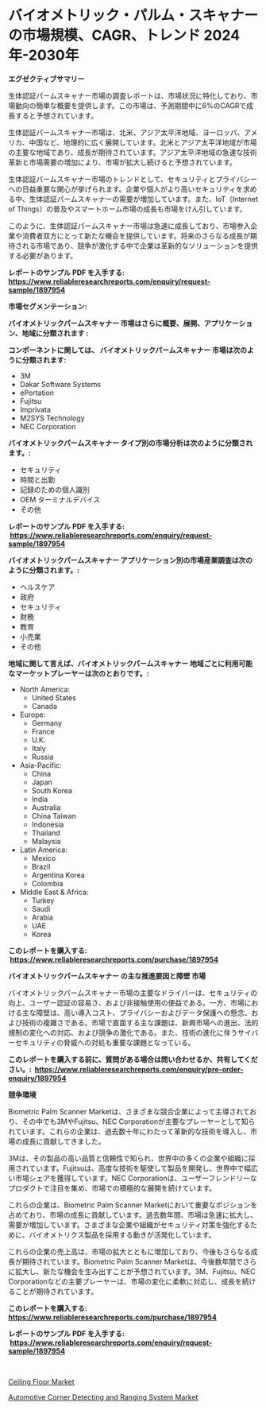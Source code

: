 <p><h1>バイオメトリック・パルム・スキャナーの市場規模、CAGR、トレンド 2024年-2030年</h1></p><p><strong>エグゼクティブサマリー</strong></p>
<p><p>生体認証パームスキャナー市場の調査レポートは、市場状況に特化しており、市場動向の簡単な概要を提供します。この市場は、予測期間中に6%のCAGRで成長すると予想されています。</p><p>生体認証パームスキャナー市場は、北米、アジア太平洋地域、ヨーロッパ、アメリカ、中国など、地理的に広く展開しています。北米とアジア太平洋地域が市場の主要な地域であり、成長が期待されています。アジア太平洋地域の急速な技術革新と市場需要の増加により、市場が拡大し続けると予想されています。</p><p>生体認証パームスキャナー市場のトレンドとして、セキュリティとプライバシーへの日益重要な関心が挙げられます。企業や個人がより高いセキュリティを求める中、生体認証パームスキャナーの需要が増加しています。また、IoT（Internet of Things）の普及やスマートホーム市場の成長も市場をけん引しています。</p><p>このように、生体認証パームスキャナー市場は急速に成長しており、市場参入企業や消費者双方にとって新たな機会を提供しています。将来のさらなる成長が期待される市場であり、競争が激化する中で企業は革新的なソリューションを提供する必要があります。</p></p>
<p><strong>レポートのサンプル PDF を入手する: <a href="https://www.reliableresearchreports.com/enquiry/request-sample/1897954">https://www.reliableresearchreports.com/enquiry/request-sample/1897954</a></strong></p>
<p><strong>市場セグメンテーション:</strong></p>
<p><strong> バイオメトリックパームスキャナー 市場はさらに概要、展開、アプリケーション、地域に分類されます :</strong></p>
<p><strong>コンポーネントに関しては、 バイオメトリックパームスキャナー 市場は次のように分類されます: &nbsp;</strong></p>
<p><ul><li>3M</li><li>Dakar Software Systems</li><li>ePortation</li><li>Fujitsu</li><li>Imprivata</li><li>M2SYS Technology</li><li>NEC Corporation</li></ul></p>
<p><strong> バイオメトリックパームスキャナー タイプ別の市場分析は次のように分類されます。:</strong></p>
<p><ul><li>セキュリティ</li><li>時間と出勤</li><li>記録のための個人識別</li><li>OEM ターミナルデバイス</li><li>その他</li></ul></p>
<p><strong>レポートのサンプル PDF を入手する: &nbsp;<a href="https://www.reliableresearchreports.com/enquiry/request-sample/1897954">https://www.reliableresearchreports.com/enquiry/request-sample/1897954</a></strong></p>
<p><strong> バイオメトリックパームスキャナー アプリケーション別の市場産業調査は次のように分類されます。:</strong></p>
<p><ul><li>ヘルスケア</li><li>政府</li><li>セキュリティ</li><li>財務</li><li>教育</li><li>小売業</li><li>その他</li></ul></p>
<p><strong>地域に関して言えば、バイオメトリックパームスキャナー 地域ごとに利用可能なマーケットプレーヤーは次のとおりです。:</strong></p>
<p><ul>
    <li>
        North America:
        <ul>
            <li>United States</li>
            <li>Canada</li>
        </ul>
    </li>
    <li>
        Europe:
        <ul>
            <li>Germany</li>
            <li>France</li>
            <li>U.K.</li>
            <li>Italy</li>
            <li>Russia</li>
        </ul>
    </li>
    <li>
        Asia-Pacific:
        <ul>
            <li>China</li>
            <li>Japan</li>
            <li>South Korea</li>
            <li>India</li>
            <li>Australia</li>
            <li>China Taiwan</li>
            <li>Indonesia</li>
            <li>Thailand</li>
            <li>Malaysia</li>
        </ul>
    </li>
    <li>
        Latin America:
        <ul>
            <li>Mexico</li>
            <li>Brazil</li>
            <li>Argentina Korea</li>
            <li>Colombia</li>
        </ul>
    </li>
    <li>
        Middle East & Africa:
        <ul>
            <li>Turkey</li>
            <li>Saudi</li>
            <li>Arabia</li>
            <li>UAE</li>
            <li>Korea</li>
        </ul>
    </li>
    </ul></p>
<p><strong>このレポートを購入する: &nbsp;<a href="https://www.reliableresearchreports.com/purchase/1897954">https://www.reliableresearchreports.com/purchase/1897954</a></strong></p>
<p><strong>バイオメトリックパームスキャナー の主な推進要因と障壁 市場</strong></p>
<p><p>バイオメトリックパームスキャナー市場の主要なドライバーは、セキュリティの向上、ユーザー認証の容易さ、および非接触使用の便益である。一方、市場における主な障壁は、高い導入コスト、プライバシーおよびデータ保護への懸念、および技術の複雑さである。市場で直面する主な課題は、新興市場への進出、法的規制の変化への対応、および競争の激化である。また、技術の進化に伴うサイバーセキュリティの脅威への対処も重要な課題となっている。</p></p>
<p><strong>このレポートを購入する前に、質問がある場合は問い合わせるか、共有してください。:&nbsp; <a href="https://www.reliableresearchreports.com/enquiry/pre-order-enquiry/1897954">https://www.reliableresearchreports.com/enquiry/pre-order-enquiry/1897954</a></strong></p>
<p><strong>競争環境</strong></p>
<p><p>Biometric Palm Scanner Marketは、さまざまな競合企業によって主導されており、その中でも3MやFujitsu、NEC Corporationが主要なプレーヤーとして知られています。これらの企業は、過去数十年にわたって革新的な技術を導入し、市場の成長に貢献してきました。</p><p>3Mは、その製品の高い品質と信頼性で知られ、世界中の多くの企業や組織に採用されています。Fujitsuは、高度な技術を駆使して製品を開発し、世界中で幅広い市場シェアを獲得しています。NEC Corporationは、ユーザーフレンドリーなプロダクトで注目を集め、市場での積極的な展開を続けています。</p><p>これらの企業は、Biometric Palm Scanner Marketにおいて重要なポジションを占めており、市場の成長に貢献しています。過去数年間、市場は急速に拡大し、需要が増加しています。さまざまな企業や組織がセキュリティ対策を強化するために、バイオメトリクス製品を採用する動きが活発化しています。</p><p>これらの企業の売上高は、市場の拡大とともに増加しており、今後もさらなる成長が期待されています。Biometric Palm Scanner Marketは、今後数年間でさらに拡大し、新たな機会を生み出すことが予想されています。3M、Fujitsu、NEC Corporationなどの主要プレーヤーは、市場の変化に柔軟に対応し、成長を続けることが期待されています。</p></p>
<p><strong>このレポートを購入する: &nbsp; <a href="https://www.reliableresearchreports.com/purchase/1897954">https://www.reliableresearchreports.com/purchase/1897954</a></strong></p>
<p><strong>レポートのサンプル PDF を入手する: &nbsp;<a href="https://www.reliableresearchreports.com/enquiry/request-sample/1897954">https://www.reliableresearchreports.com/enquiry/request-sample/1897954</a></strong><strong></strong></p>
<p>&nbsp;</p>
<p><p><a href="https://github.com/Sarissaschmalingtr6fz2739/Market-Research-Report-List-1/blob/main/ceiling-floor-market.md">Ceiling Floor Market</a></p><p><a href="https://five-trouble-98a.notion.site/Automotive-Corner-Detecting-and-Ranging-System-Market-Centers-on-Aspects-such-as-Market-Growth-Mark-d1d1495255d9429284d785b69e8b7521">Automotive Corner Detecting and Ranging System Market</a></p></p>